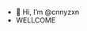 - 👋 Hi, I’m @cnnyzxn
- WELLCOME
<!---
cnnyzxn/cnnyzxn is a ✨ special ✨ repository because its `README.md` (this file) appears on your GitHub profile.
You can click the Preview link to take a look at your changes.
--->

